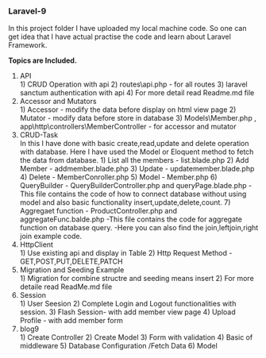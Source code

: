 <h3> Laravel-9 </h3>

<p>In this project folder I have uploaded my local machine code. So one can get idea that I have actual practise the code and learn about Laravel Framework.</p>

<b>Topics are Included.</b>
<ol>
<li>API</li>
  1) CRUD Operation with api
  2) routes\api.php - for all routes
  3) laravel sanctum authentication with api
  4) For more detail read Readme.md file


<li>Accessor and Mutators</li>
  1) Accessor - modify the data before display on html view page
  2) Mutator -  modify data before store in database
  3) Models\Member.php , app\http\controllers\MemberController - for accessor and mutator


<li>CRUD-Task</li>
 In this I have done with basic create,read,update and delete operation with database.
 Here I have used the Model or Eloquent method to fetch the data from database.
  1) List all the members - list.blade.php
  2) Add Member - addmember.blade.php
  3) Update - updatemember.blade.php
  4) Delete - MemberConroller.php
  5) Model - Member.php
  6) QueryBuilder - QueryBuilderController.php and queryPage.blade.php 
      -This file contains the code of  how to connect database without using model and also basic functionality insert,update,delete,count.
  7) Aggregaet function - ProductController.php and aggregateFunc.balde.php
    -This file contains the code for aggregate function on database query.
    -Here you can also find the join,leftjoin,right join example code.


<li>HttpClient</li>
  1) Use existing api and display in Table
  2) Http Request Method - GET,POST,PUT,DELETE,PATCH


<li>Migration and Seeding Example</li>
  1) Migration for combine structre and seeding means insert
  2) For more detaile read ReadMe.md file
  

<li>Session</li>
  1) User Seesion
  2) Complete Login and Logout functionalities with session.
  3) Flash Session- with add member view page 
  4) Upload Profile - with add member form
  
 
 <li>blog9</li>
  1) Create Controller
  2) Create Model
  3) Form with validation
  4) Basic of middleware
  5) Database Configuration /Fetch Data
  6) Model

  </ol>